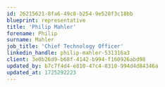 ```yaml
---
id: 26215621-8fa6-49c8-b254-9e528f3c18bb
blueprint: representative
title: 'Philip Mahler'
forename: Philip
surname: Mahler
job_title: 'Chief Technology Officer'
linkedin_handle: philip-mahler-531316a3
client: 3e0b26d9-b68f-4142-b994-f160926abd98
updated_by: b7c7f4d4-e810-47c4-8310-994d4d84346a
updated_at: 1725292223
---
```

